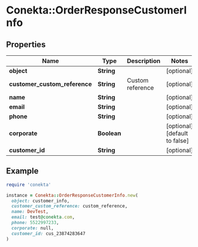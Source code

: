 # Conekta::OrderResponseCustomerInfo

## Properties

| Name | Type | Description | Notes |
| ---- | ---- | ----------- | ----- |
| **object** | **String** |  | [optional] |
| **customer_custom_reference** | **String** | Custom reference | [optional] |
| **name** | **String** |  | [optional] |
| **email** | **String** |  | [optional] |
| **phone** | **String** |  | [optional] |
| **corporate** | **Boolean** |  | [optional][default to false] |
| **customer_id** | **String** |  | [optional] |

## Example

```ruby
require 'conekta'

instance = Conekta::OrderResponseCustomerInfo.new(
  object: customer_info,
  customer_custom_reference: custom_reference,
  name: DevTest,
  email: test@conekta.com,
  phone: 5522997233,
  corporate: null,
  customer_id: cus_23874283647
)
```

